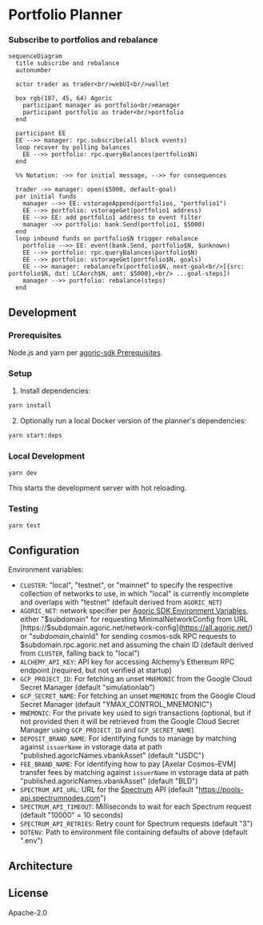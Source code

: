 # Portfolio Planner

### Subscribe to portfolios and rebalance

```mermaid
sequenceDiagram
  title subscribe and rebalance
  autonumber

  actor trader as trader<br/>webUI<br/>wallet

  box rgb(187, 45, 64) Agoric
    participant manager as portfolio<br/>manager
    participant portfolio as trader<br/>portfolio
  end

  participant EE
  EE -->> manager: rpc.subscribe(all block events)
  loop recover by polling balances
    EE -->> portfolio: rpc.queryBalances(portfolio$N)
  end

  %% Notation: ->> for initial message, -->> for consequences

  trader ->> manager: open($5000, default-goal)
  par initial funds
    manager -->> EE: vstorageAppend(portfolios, "portfolio1")
    EE -->> portfolio: vstorageGet(portfolio1 address)
    EE -->> EE: add portfolio1 address to event filter
    manager ->> portfolio: bank.Send(portfolio1, $5000)
  end
  loop inbound funds on portfolio$N trigger rebalance
    portfolio -->> EE: event(bank.Send, portfolio$N, $unknown)
    EE -->> portfolio: rpc.queryBalances(portfolio$N)
    EE -->> portfolio: vstorageGet(portfolio$N, goals)
    EE -->> manager: rebalanceTx(portfolio$N, next-goal<br/>[{src: portfolio$N, dst: LCAorch$N, amt: $5000},<br/> ...goal-steps])
    manager -->> portfolio: rebalance(steps)
  end
```

## Development

### Prerequisites

Node.js and yarn per [agoric-sdk Prerequisites](../../README.md#prerequisites).

### Setup

1. Install dependencies:
```bash
yarn install
```
2. Optionally run a local Docker version of the planner's dependencies:
```bash
yarn start:deps
```

### Local Development

```bash
yarn dev
```

This starts the development server with hot reloading.

### Testing

```bash
yarn test
```

## Configuration

Environment variables:

- `CLUSTER`: "local", "testnet", or "mainnet" to specify the respective
  collection of networks to use, in which "local" is currently incomplete and
  overlaps with "testnet" (default derived from `AGORIC_NET`)
- `AGORIC_NET`: network specifier per
  [Agoric SDK Environment Variables](../../docs/env.md), either "$subdomain" for
  requesting MinimalNetworkConfig from URL
  [https://$subdomain.agoric.net/network-config](https://all.agoric.net/) or
  "$subdomain,$chainId" for sending cosmos-sdk RPC requests to
  $subdomain.rpc.agoric.net and assuming the chain ID (default derived from `CLUSTER`, falling back to "local")
- `ALCHEMY_API_KEY`: API key for accessing Alchemy’s Ethereum RPC endpoint (required, but not verified at startup)
- `GCP_PROJECT_ID`: For fetching an unset `MNEMONIC` from the Google Cloud Secret Manager (default "simulationlab")
- `GCP_SECRET_NAME`: For fetching an unset `MNEMONIC` from the Google Cloud Secret Manager (default "YMAX_CONTROL_MNEMONIC")
- `MNEMONIC`: For the private key used to sign transactions (optional, but if not provided then it will be retrieved from the Google Cloud Secret Manager using `GCP_PROJECT_ID` and `GCP_SECRET_NAME`)
- `DEPOSIT_BRAND_NAME`: For identifying funds to manage by matching against `issuerName` in vstorage data at path "published.agoricNames.vbankAsset" (default "USDC")
- `FEE_BRAND_NAME`: For identifying how to pay [Axelar Cosmos–EVM] transfer fees by matching against `issuerName` in vstorage data at path "published.agoricNames.vbankAsset" (default "BLD")
- `SPECTRUM_API_URL`: URL for the [Spectrum](https://spectrumnodes.com/) API (default "https://pools-api.spectrumnodes.com")
- `SPECTRUM_API_TIMEOUT`: Milliseconds to wait for each Spectrum request (default "10000" = 10 seconds)
- `SPECTRUM_API_RETRIES`: Retry count for Spectrum requests (default "3")
- `DOTENV`: Path to environment file containing defaults of above (default ".env")

## Architecture



## License

Apache-2.0

